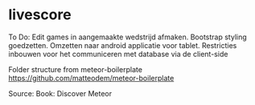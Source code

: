livescore
=========

To Do:
Edit games in aangemaakte wedstrijd afmaken.
Bootstrap styling goedzetten.
Omzetten naar android applicatie voor tablet.
Restricties inbouwen voor het communiceren met database via de client-side


Folder structure from meteor-boilerplate
https://github.com/matteodem/meteor-boilerplate

Source:
Book: Discover Meteor